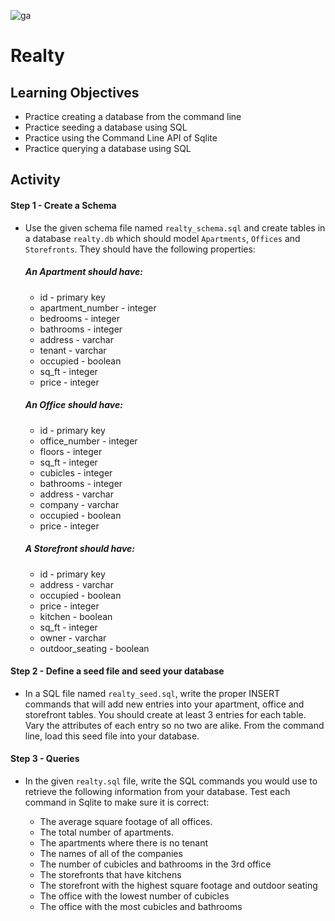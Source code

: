 ![ga](/ga_cog.png)

# Realty

## Learning Objectives

- Practice creating a database from the command line
- Practice seeding a database using SQL
- Practice using the Command Line API of Sqlite
- Practice querying a database using SQL

## Activity

#### Step 1 - Create a Schema

  - Use the given schema file named `realty_schema.sql` and create tables in a database `realty.db` which should model `Apartments`, `Offices` and `Storefronts`. They should have the following properties:

    ##### An Apartment should have:
      - id - primary key
      - apartment_number - integer
      - bedrooms - integer
      - bathrooms - integer
      - address - varchar
      - tenant - varchar
      - occupied - boolean
      - sq_ft - integer
      - price - integer

    ##### An Office should have:
      - id - primary key
      - office_number - integer
      - floors - integer
      - sq_ft - integer
      - cubicles - integer
      - bathrooms - integer
      - address - varchar
      - company - varchar
      - occupied - boolean
      - price - integer

    ##### A Storefront should have:
      - id - primary key
      - address - varchar
      - occupied - boolean
      - price - integer
      - kitchen - boolean
      - sq_ft - integer
      - owner - varchar
      - outdoor_seating - boolean


#### Step 2 - Define a seed file and seed your database

 - In a SQL file named `realty_seed.sql`, write the proper INSERT commands that will add new entries into your apartment, office and storefront tables. You should create at least 3 entries for each table. Vary the attributes of each entry so no two are alike. From the command line, load this seed file into your database.


#### Step 3 - Queries

  - In the given `realty.sql` file, write the SQL commands you would use to retrieve the following information from your database. Test each command in Sqlite to make sure it is correct:

      - The average square footage of all offices.
      - The total number of apartments.
      - The apartments where there is no tenant
      - The names of all of the companies
      - The number of cubicles and bathrooms in the 3rd office
      - The storefronts that have kitchens
      - The storefront with the highest square footage and outdoor seating
      - The office with the lowest number of cubicles
      - The office with the most cubicles and bathrooms
